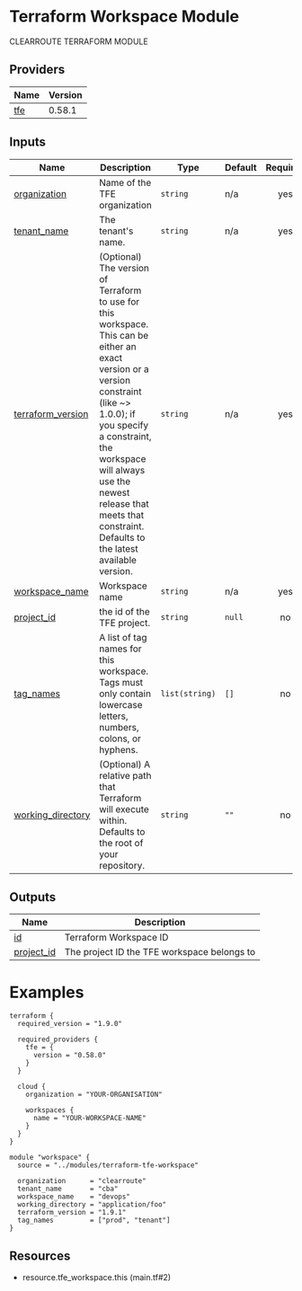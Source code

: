 # Terraform Workspace Module

<!-- BEGIN_TF_DOCS -->
CLEARROUTE TERRAFORM MODULE



## Providers

| Name | Version |
|------|---------|
| <a name="provider_tfe"></a> [tfe](#provider\_tfe) | 0.58.1 |

## Inputs

| Name | Description | Type | Default | Required |
|------|-------------|------|---------|:--------:|
| <a name="input_organization"></a> [organization](#input\_organization) | Name of the TFE organization | `string` | n/a | yes |
| <a name="input_tenant_name"></a> [tenant\_name](#input\_tenant\_name) | The tenant's name. | `string` | n/a | yes |
| <a name="input_terraform_version"></a> [terraform\_version](#input\_terraform\_version) | (Optional) The version of Terraform to use for this workspace. This can be either an exact version or a version constraint (like ~> 1.0.0); if you specify a constraint, the workspace will always use the newest release that meets that constraint. Defaults to the latest available version. | `string` | n/a | yes |
| <a name="input_workspace_name"></a> [workspace\_name](#input\_workspace\_name) | Workspace name | `string` | n/a | yes |
| <a name="input_project_id"></a> [project\_id](#input\_project\_id) | the id of the TFE project. | `string` | `null` | no |
| <a name="input_tag_names"></a> [tag\_names](#input\_tag\_names) | A list of tag names for this workspace. Tags must only contain lowercase letters, numbers, colons, or hyphens. | `list(string)` | `[]` | no |
| <a name="input_working_directory"></a> [working\_directory](#input\_working\_directory) | (Optional) A relative path that Terraform will execute within. Defaults to the root of your repository. | `string` | `""` | no |

## Outputs

| Name | Description |
|------|-------------|
| <a name="output_id"></a> [id](#output\_id) | Terraform Workspace ID |
| <a name="output_project_id"></a> [project\_id](#output\_project\_id) | The project ID the TFE workspace belongs to |

# Examples

```hcl
terraform {
  required_version = "1.9.0"

  required_providers {
    tfe = {
      version = "0.58.0"
    }
  }

  cloud {
    organization = "YOUR-ORGANISATION"

    workspaces {
      name = "YOUR-WORKSPACE-NAME"
    }
  }
}

module "workspace" {
  source = "../modules/terraform-tfe-workspace"

  organization      = "clearroute"
  tenant_name       = "cba"
  workspace_name    = "devops"
  working_directory = "application/foo"
  terraform_version = "1.9.1"
  tag_names         = ["prod", "tenant"]
}
```

## Resources


- resource.tfe_workspace.this (main.tf#2)
<!-- END_TF_DOCS -->